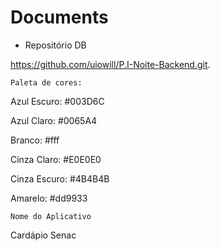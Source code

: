 # Documents



* Repositório DB

https://github.com/uiowill/P.I-Noite-Backend.git.



    Paleta de cores:

Azul Escuro: #003D6C

Azul Claro: #0065A4

Branco: #fff

Cinza Claro: #E0E0E0

Cinza Escuro: #4B4B4B

Amarelo: #dd9933


    Nome do Aplicativo

Cardápio Senac

